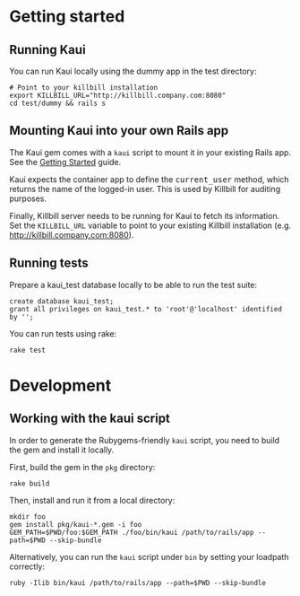Getting started
===============

Running Kaui
------------

You can run Kaui locally using the dummy app in the test directory:

    # Point to your killbill installation
    export KILLBILL_URL="http://killbill.company.com:8080"
    cd test/dummy && rails s


Mounting Kaui into your own Rails app
-------------------------------------

The Kaui gem comes with a `kaui` script to mount it in your existing Rails app. See the [Getting Started](http://killbilling.org/start.html#kaui_deployment) guide.

Kaui expects the container app to define the <tt>current_user</tt> method, which returns the
name of the logged-in user. This is used by Killbill for auditing purposes.

Finally, Killbill server needs to be running for Kaui to fetch its information. Set the `KILLBILL_URL`
variable to point to your existing Killbill installation (e.g. http://killbill.company.com:8080).


Running tests
-------------

Prepare a kaui_test database locally to be able to run the test suite:

    create database kaui_test;
    grant all privileges on kaui_test.* to 'root'@'localhost' identified by '';

You can run tests using rake:

    rake test


Development
===========

Working with the kaui script
----------------------------

In order to generate the Rubygems-friendly `kaui` script, you need to build the gem
and install it locally.

First, build the gem in the `pkg` directory:

    rake build

Then, install and run it from a local directory:

    mkdir foo
    gem install pkg/kaui-*.gem -i foo
    GEM_PATH=$PWD/foo:$GEM_PATH ./foo/bin/kaui /path/to/rails/app --path=$PWD --skip-bundle

Alternatively, you can run the `kaui` script under `bin` by setting your loadpath correctly:

    ruby -Ilib bin/kaui /path/to/rails/app --path=$PWD --skip-bundle
